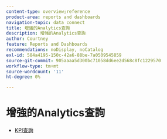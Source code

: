 ```yaml
---
content-type: overview;reference
product-area: reports and dashboards
navigation-topic: data connect
title: 增強的Analytics查詢
description: 增強的Analytics查詢
author: Courtney
feature: Reports and Dashboards
recommendations: noDisplay, noCatalog
exl-id: 584a4195-150c-42a6-88be-7a0509545859
source-git-commit: 905aaaa5d300bc71058dd6ee2d568c8fc1229570
workflow-type: tm+mt
source-wordcount: '11'
ht-degree: 0%

---
```


# 增強的Analytics查詢

* [KPI查詢](/help/quicksilver/reports-and-dashboards/data-lake/enhanced-analytics-queries/kpi-queries.md)
<!--
* [Flight plan queries](/help/quicksilver/reports-and-dashboards/data-lake/enhanced-analytics-queries/flight-plan-queries.md)
* [Project activities queries](/help/quicksilver/reports-and-dashboards/data-lake/enhanced-analytics-queries/project-activity-queries.md)
* [Project treemap queries](/help/quicksilver/reports-and-dashboards/data-lake/enhanced-analytics-queries/project-tree-map-queries.md) 
* [People queries](/help/quicksilver/reports-and-dashboards/data-lake/enhanced-analytics-queries/people-queries.md)
-->
